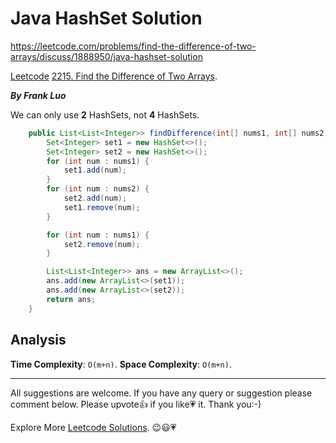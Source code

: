 # Java HashSet Solution

https://leetcode.com/problems/find-the-difference-of-two-arrays/discuss/1888950/java-hashset-solution

[Leetcode](https://leetcode.com/) [2215. Find the Difference of Two Arrays](https://leetcode.com/problems/find-the-difference-of-two-arrays/).

***By Frank Luo***

We can only use **2** HashSets, not **4** HashSets.

```java
    public List<List<Integer>> findDifference(int[] nums1, int[] nums2) {
        Set<Integer> set1 = new HashSet<>();
        Set<Integer> set2 = new HashSet<>();
        for (int num : nums1) {
            set1.add(num);
        }
        for (int num : nums2) {
            set2.add(num);
            set1.remove(num);
        }

        for (int num : nums1) {
            set2.remove(num);
        }

        List<List<Integer>> ans = new ArrayList<>();
        ans.add(new ArrayList<>(set1));
        ans.add(new ArrayList<>(set2));
        return ans;        
    }
```

## Analysis

**Time Complexity**: `O(m+n)`.
**Space Complexity**: `O(m+n)`.

------------

All suggestions are welcome. 
If you have any query or suggestion please comment below.
Please upvote👍 if you like💗 it. Thank you:-)

Explore More [Leetcode Solutions](https://leetcode.com/discuss/general-discussion/1868912/My-Leetcode-Solutions-All-In-One). 😉😃💗

